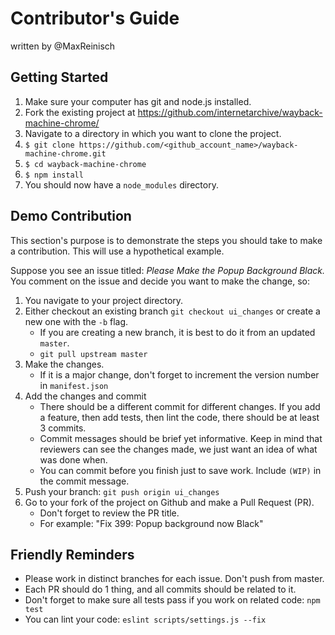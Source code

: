 # Contributor's Guide
written by @MaxReinisch


## Getting Started
1) Make sure your computer has git and node.js installed.  
2) Fork the existing project at https://github.com/internetarchive/wayback-machine-chrome/
3) Navigate to a directory in which you want to clone the project.
4) `$ git clone https://github.com/<github_account_name>/wayback-machine-chrome.git`
5) `$ cd wayback-machine-chrome`
6) `$ npm install`
7) You should now have a `node_modules` directory.  

## Demo Contribution
This section's purpose is to demonstrate the steps you should take to make a contribution.  This will use a hypothetical example.

Suppose you see an issue titled: *Please Make the Popup Background Black.*    You comment on the issue and decide you want to make the change, so:

1) You navigate to your project directory.
2) Either checkout an existing branch `git checkout ui_changes` or create a new one with the `-b` flag.
    - If you are creating a new branch, it is best to do it from an updated `master`.
    - `git pull upstream master`
3) Make the changes.
    - If it is a major change, don't forget to increment the version number in `manifest.json`
4) Add the changes and commit
    - There should be a different commit for different changes.  If you add a feature, then add tests, then lint the code, there should be at least 3 commits.  
    - Commit messages should be brief yet informative. Keep in mind that reviewers can see the changes made, we just want an idea of what was done when.
    - You can commit before you finish just to save work.  Include `(WIP)` in the commit message.
5) Push your branch: `git push origin ui_changes`
6) Go to your fork of the project on Github and make a Pull Request (PR).
    - Don't forget to review the PR title.
    - For example: "Fix 399: Popup background now Black"

## Friendly Reminders
- Please work in distinct branches for each issue.  Don't push from master.
- Each PR should do 1 thing, and all commits should be related to it.
- Don't forget to make sure all tests pass if you work on related code: `npm test`
- You can lint your code: `eslint scripts/settings.js --fix`
